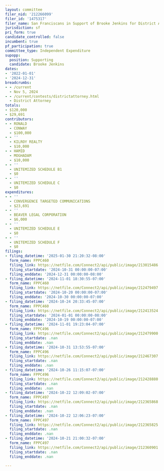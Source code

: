 ```yaml
---
layout: committee
filer_nid: '212266099'
filer_id: '1475317'
filer_name: San Franciscans in Support of Brooke Jenkins for District Attorney 2024
jurisdiction: sf
pri_form: true
candidate_controlled: false
incumbent: true
pf_participation: true
committee_type: Independent Expenditure
supopp:
  position: Supporting
  candidate: Brooke Jenkins
dates:
- '2022-01-01'
- '2024-12-31'
breadcrumbs:
- - /current
  - Nov 5, 2024
- - /current/contests/districtattorney.html
  - District Attorney
totals:
- $120,000
- $29,691
contributors:
- - RONALD
  - CONWAY
  - $100,000
- - ''
  - KILROY REALTY
  - $10,000
- - HAMID
  - MOGHADAM
  - $10,000
- - ''
  - UNITEMIZED SCHEDULE B1
  - $0
- - ''
  - UNITEMIZED SCHEDULE C
  - $0
expenditures:
- - ''
  - CONVERGENCE TARGETED COMMUNICATIONS
  - $23,691
- - ''
  - BEAVER LEGAL CORPORATION
  - $6,000
- - ''
  - UNITEMIZED SCHEDULE E
  - $0
- - ''
  - UNITEMIZED SCHEDULE F
  - $0
filings:
- filing_datetime: '2025-01-30 21:20:32-08:00'
  form_name: FPPC460
  filing_link: https://netfile.com/Connect2/api/public/image/213015486
  filing_startdate: '2024-10-31 00:00:00-07:00'
  filing_enddate: '2024-12-31 00:00:00-08:00'
- filing_datetime: '2024-11-01 18:30:55-07:00'
  form_name: FPPC460
  filing_link: https://netfile.com/Connect2/api/public/image/212479497
  filing_startdate: '2024-10-20 00:00:00-07:00'
  filing_enddate: '2024-10-30 00:00:00-07:00'
- filing_datetime: '2024-10-24 20:33:45-07:00'
  form_name: FPPC460
  filing_link: https://netfile.com/Connect2/api/public/image/212413524
  filing_startdate: '2024-01-01 00:00:00-08:00'
  filing_enddate: '2024-10-19 00:00:00-07:00'
- filing_datetime: '2024-11-01 19:23:04-07:00'
  form_name: FPPC496
  filing_link: https://netfile.com/Connect2/api/public/image/212479900
  filing_startdate: .nan
  filing_enddate: .nan
- filing_datetime: '2024-10-31 13:53:55-07:00'
  form_name: FPPC496
  filing_link: https://netfile.com/Connect2/api/public/image/212467307
  filing_startdate: .nan
  filing_enddate: .nan
- filing_datetime: '2024-10-26 11:15:07-07:00'
  form_name: FPPC496
  filing_link: https://netfile.com/Connect2/api/public/image/212428880
  filing_startdate: .nan
  filing_enddate: .nan
- filing_datetime: '2024-10-22 12:09:02-07:00'
  form_name: FPPC497
  filing_link: https://netfile.com/Connect2/api/public/image/212365868
  filing_startdate: .nan
  filing_enddate: .nan
- filing_datetime: '2024-10-22 12:06:23-07:00'
  form_name: FPPC497
  filing_link: https://netfile.com/Connect2/api/public/image/212365825
  filing_startdate: .nan
  filing_enddate: .nan
- filing_datetime: '2024-10-21 21:00:32-07:00'
  form_name: FPPC497
  filing_link: https://netfile.com/Connect2/api/public/image/212360901
  filing_startdate: .nan
  filing_enddate: .nan

---
```

